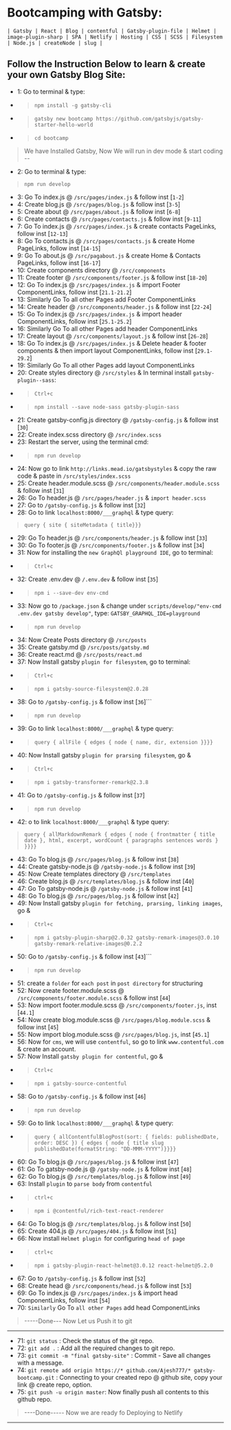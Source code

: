 # Bootcamping with Gatsby: 
```
| Gatsby | React | Blog | contentful | Gatsby-plugin-file | Helmet | image-plugin-sharp | SPA | Netlify | Hosting | CSS | SCSS | Filesystem | Node.js | createNode | slug |
```
## Follow the Instruction Below to learn & create your own Gatsby Blog Site:

* 1: Go to terminal & type:
* >```npm install -g gatsby-cli```
* >```gatsby new bootcamp https://github.com/gatsbyjs/gatsby-starter-hello-world```
* >```cd bootcamp```
>We have Installed Gatsby, Now We will run in dev mode & start coding
--
* 2: Go to terminal & type:
>```npm run develop```
* 3: Go To index.js @ ```/src/pages/index.js``` & follow inst [```1-2```]
* 4: Create blog.js @ ```/src/pages/blog.js``` & follow inst [```3-5```]
* 5: Create about @ ```/src/pages/about.js``` & follow inst [```6-8```]
* 6: Create contacts @ ```/src/pages/contacts.js``` & follow inst [```9-11```]
* 7: Go To index.js @ ```/src/pages/index.js``` & create contacts PageLinks, follow inst [```12-13```]
* 8: Go To contacts.js @ ```/src/pages/contacts.js``` & create Home PageLinks, follow inst [```14-15```]
* 9: Go To about.js @ ```/src/pagabout.js``` & create Home & Contacts PageLinks, follow inst [```16-17```]
* 10: Create components directory @ ```/src/components```
* 11: Create footer @ ```/src/components/footer.js``` & follow inst [```18-20```]
* 12: Go To index.js @ ```/src/pages/index.js``` & import Footer ComponentLinks, follow inst [```21.1-21.2```]
* 13: Similarly Go To all other Pages add Footer ComponentLinks
* 14: Create header @ ```/src/components/header.js``` & follow inst [```22-24```]
* 15: Go To index.js @ ```/src/pages/index.js``` & import header ComponentLinks, follow inst [```25.1-25.2```]
* 16: Similarly Go To all other Pages add header ComponentLinks
* 17: Create layout @ ```/src/components/layout.js``` & follow inst [```26-28```]
* 18: Go To index.js @ ```/src/pages/index.js``` & Delete header & footer components & then import layout ComponentLinks, follow inst [```29.1-29.2```]
* 19: Similarly Go To all other Pages add layout ComponentLinks
* 20: Create styles directory @ ```/src/styles``` & In terminal install ```gatsby-plugin--sass```:
* >```Ctrl+c```
* >```npm install --save node-sass gatsby-plugin-sass```
* 21: Create gatsby-config.js directory @ ```/gatsby-config.js``` & follow inst [```30```]
* 22: Create index.scss directory @ ```/src/index.scss```
* 23: Restart the server, using the terminal cmd:
* >```npm run develop```
* 24: Now go to link ```http://links.mead.io/gatsbystyles``` & copy the raw code & paste in ```/src/styles/index.scss```
* 25: Create header.module.scss @ ```/src/components/header.module.scss``` & follow inst [```31```]
* 26: Go To header.js @ ```/src/pages/header.js``` & ```import header.scss```
* 27: Go to ```/gatsby-config.js``` & follow inst [```32```]
* 28: Go to link ```localhost:8000/___graphql``` & type query:
>```query { site { siteMetadata { title}}}```
* 29: Go To header.js @ ```/src/components/header.js``` & follow inst [```33```]
* 30: Go To footer.js @ ```/src/components/footer.js``` & follow inst [```34```]
* 31: Now for installing the ```new GraphQl playground IDE```, go to terminal:
* >```Ctrl+c```
* 32: Create .env.dev @ ```/.env.dev``` & follow inst [```35```]
* >```npm i --save-dev env-cmd```
* 33: Now go to ```/package.json``` & change under ```scripts/develop/"env-cmd .env.dev gatsby develop"```, type: ```GATSBY_GRAPHQL_IDE=playground```
* >```npm run develop```
* 34: Now Create Posts directory @ ```/src/posts```
* 35: Create gatsby.md @ ```/src/posts/gatsby.md```
* 36: Create react.md @ ```/src/posts/react.md```
* 37: Now Install gatsby ```plugin for filesystem```, go to terminal:
* >```Ctrl+c```
* >```npm i gatsby-source-filesystem@2.0.28```
* 38: Go to ```/gatsby-config.js``` & follow inst [```36```]```
* >```npm run develop```
* 39: Go to link ```localhost:8000/___graphql``` & type query:
* >```query { allFile { edges { node { name, dir, extension }}}}```
* 40: Now Install gatsby ```plugin for prarsing filesystem```, go &
* >```Ctrl+c```
* >```npm i gatsby-transformer-remark@2.3.8```
* 41: Go to ```/gatsby-config.js``` & follow inst [```37```]
* >```npm run develop```
* 42: o to link ```localhost:8000/___graphql``` & type query:
>```query { allMarkdownRemark { edges { node { frontmatter { title date }, html, excerpt, wordCount { paragraphs sentences words } }}}}```
* 43: Go To blog.js @ ```/src/pages/blog.js``` & follow inst [```38```]
* 44: Create gatsby-node.js @ ```/gatsby-node.js``` & follow inst [```39```]
* 45: Now Create templates directory @ ```/src/templates```
* 46: Create blog.js @ ```/src/templates/blog.js``` & follow inst [4```0```]
* 47: Go To gatsby-node.js @ ```/gatsby-node.js``` & follow inst [```41```]
* 48: Go To blog.js @ ```/src/pages/blog.js``` & follow inst [```42```]
* 49: Now Install gatsby ```plugin for fetching, prarsing, linking images```, go &
* >```Ctrl+c```
* >```npm i gatsby-plugin-sharp@2.0.32 gatsby-remark-images@3.0.10 gatsby-remark-relative-images@0.2.2```
* 50: Go to ```/gatsby-config.js``` & follow inst [```43```]```
* >```npm run develop```
* 51: create a ```folder``` for ```each post``` in ```post directory``` for structuring
* 52: Now create footer.module.scss @ ```/src/components/footer.module.scss``` & follow inst [```44```]
* 53: Now import footer.module.scss @ ```/src/components/footer.js```, inst [```44.1```]
* 54: Now create blog.module.scss @ ```/src/pages/blog.module.scss``` & follow inst [```45```]
* 55: Now import blog.module.scss @ ```/src/pages/blog.js```, inst [```45.1```]
* 56: Now for ```cms```, we will use ```contentful```, so go to link ```www.contentful.com``` & create an account.
* 57: Now Install ```gatsby plugin for contentful```, go &
* >```Ctrl+c```
* >```npm i gatsby-source-contentful```
* 58: Go to ```/gatsby-config.js``` & follow inst [```46```]
* >```npm run develop```
* 59: Go to link ```localhost:8000/___graphql``` & type query:
* >```query { allContentfulBlogPost(sort: { fields: publishedDate, order: DESC }) { edges { node { title slug publishedDate(formatString: "DD-MMM-YYYY")}}}}```
* 60: Go To blog.js @ ```/src/pages/blog.js``` & follow inst [```47```]
* 61: Go To gatsby-node.js @ ```/gatsby-node.js``` & follow inst [```48```]
* 62: Go To blog.js @ ```/src/templates/blog.js``` & follow inst [```49```]
* 63: Install ```plugin``` to ```parse body``` from ```contentful```
* >```ctrl+c```
* >```npm i @contentful/rich-text-react-renderer```
* 64: Go To blog.js @ ```/src/templates/blog.js``` & follow inst [```50```]
* 65: Create 404.js @ ```/src/pages/404.js``` & follow inst [```51```]
* 66: Now install ```Helmet plugin ```for configuring ```head of page```
* >```ctrl+c```
* >```npm i gatsby-plugin-react-helmet@3.0.12 react-helmet@5.2.0```
* 67: Go to ```/gatsby-config.js``` & follow inst [```52```]
* 68: Create head @ ```/src/components/head.js``` & follow inst [```53```]
* 69: Go To index.js @ ```/src/pages/index.js``` & import head ComponentLinks, follow inst [```54```]
* 70: ```Similarly``` Go To ```all other Pages``` add head ComponentLinks
>-----Done--- Now Let us Push it to git
---
* 71: ```git status``` : Check the status of the git repo.
* 72: ```git add .``` : Add all the required changes to git repo.
* 73: ```git commit -m "final gatsby-site"``` : Commit - Save all changes with a message.
* 74: ```git remote add origin https://* github.com/Ajesh777/* gatsby-bootcamp.git``` : Connecting to your created repo @ github site, copy your link @ create repo, option.
* 75: ```git push -u origin master```: Now finally push all contents to this github repo.
>----Done----- Now we are ready fo Deploying to Netlify
---